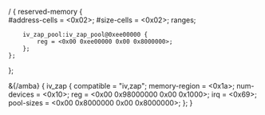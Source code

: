 
/ {
    reserved-memory {                
        #address-cells = <0x02>;
        #size-cells = <0x02>;
        ranges;
                                                         
        iv_zap_pool:iv_zap_pool@0xee00000 {                  
            reg = <0x00 0xee00000 0x00 0x8000000>;
        };                                   
    };      
};      

&{/amba} {
    iv_zap {
        compatible = "iv,zap";
        memory-region = <0x1a>;
        num-devices = <0x10>;
        reg = <0x00 0x98000000 0x00 0x1000>;
        irq = <0x69>;
        pool-sizes = <0x00 0x8000000 0x00 0x8000000>;
    };
}
